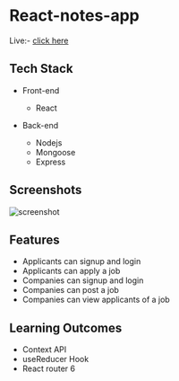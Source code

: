 # React-notes-app
Live:- [click here](https://jobline.netlify.app/)

## Tech Stack
- Front-end
  - React
  
- Back-end
     -  Nodejs
     -  Mongoose
     -   Express
## Screenshots
![screenshot](https://raw.githubusercontent.com/DineshRout779/Job-Portal-Frontend/main/public/images/jobline-ss.png)

## Features

- Applicants can signup and login
- Applicants can apply a job
- Companies can signup and login
- Companies can post a job
- Companies can view applicants of a job

## Learning Outcomes
- Context API
- useReducer Hook
- React router 6
